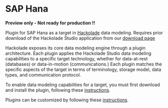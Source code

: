 # SAP Hana

**Preview only - Not ready for production !!**

Plugin for SAP Hana as a target in [Hackolade](https://hackolade.com) data modeling.  Requires prior download of the Hackolade Studio application from our [download page](https://hackolade.com/download.html)

Hackolade exposes its core data modeling engine through a plugin architecture.  Each plugin applies the Hackolade Studio data modeling capabilities to a specific target technology, whether for data-at-rest (databases) or data-in-motion (communications.)  Each plugin matches the specific aspects of the target in terms of terminology, storage model, data types, and communication protocol.

To enable data modeling capabilities for a target, you must first download and install the plugin, following these [instructions](https://hackolade.com/help/DownloadadditionalDBtargetplugin.html "Plugin download instructions").

Plugins can be customized by following these [instructions](https://hackolade.com/help/Userdefinedcustomproperties.html "Plugin customization instructions").
